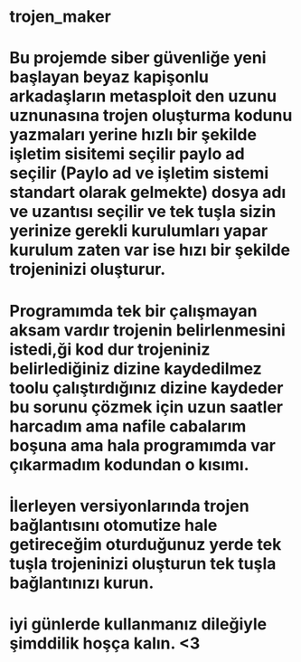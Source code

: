 # trojen_maker
# Bu projemde siber güvenliğe yeni başlayan beyaz kapişonlu arkadaşların metasploit den uzunu uznunasına trojen oluşturma kodunu yazmaları yerine hızlı bir şekilde işletim sisitemi seçilir paylo ad seçilir (Paylo ad ve işletim sistemi standart olarak gelmekte) dosya adı ve uzantısı seçilir ve tek tuşla sizin yerinize gerekli kurulumları yapar kurulum zaten var ise hızı bir şekilde trojeninizi oluşturur.
# Programımda tek bir çalışmayan aksam vardır trojenin belirlenmesini istedi,ği kod dur trojeniniz belirlediğiniz dizine kaydedilmez toolu çalıştırdığınız dizine kaydeder bu sorunu çözmek için uzun saatler harcadım ama nafile cabalarım boşuna ama hala programımda var çıkarmadım kodundan o kısımı.
# İlerleyen versiyonlarında trojen bağlantısını otomutize hale getireceğim oturduğunuz yerde tek tuşla trojeninizi oluşturun tek tuşla bağlantınızı kurun.
# iyi günlerde kullanmanız dileğiyle şimddilik hoşça kalın. <3
